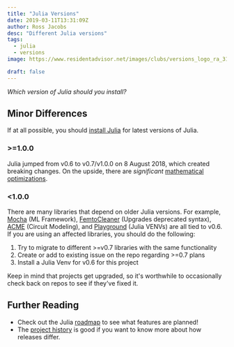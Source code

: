 ```yaml
---
title: "Julia Versions"
date: 2019-03-11T13:31:09Z
author: Ross Jacobs
desc: "Different Julia versions"
tags:
  - julia
  - versions
image: https://www.residentadvisor.net/images/clubs/versions_logo_ra_312x210px.png

draft: false
---
```


_Which version of Julia should you install?_

## Minor Differences

If at all possible, you should [install Julia](/post/installing-julia) for latest
versions of Julia.

### >=1.0.0

Julia jumped from v0.6 to v0.7/v1.0.0 on 8 August 2018, which created breaking
changes. On the upside, there are _significant_ [mathematical
optimizations](https://discourse.julialang.org/t/fantastic-progress-in-master-branch/6868/2).

### <1.0.0

There are many libraries that depend on older Julia versions. For example,
[Mocha](https://github.com/pluskid/Mocha.jl) (ML Framework),
[FemtoCleaner](https://github.com/JuliaComputing/FemtoCleaner.jl) (Upgrades
deprecated syntax), [ACME](https://github.com/HSU-ANT/ACME.jl) (Circuit
Modeling), and [Playground](https://github.com/rofinn/Playground.jl) (Julia
VENVs) are all tied to v0.6. If you are using an affected libraries, you should
do the following:

1. Try to migrate to different >=v0.7 libraries with the same functionality
2. Create or add to existing issue on the repo regarding >=0.7 plans
3. Install a Julia Venv <!-- Link Me when done /post/julia-envs --> for v0.6 for this project

Keep in mind that projects get upgraded, so it's worthwhile to occasionally
check back on repos to see if they've fixed it.  

## Further Reading

* Check out the Julia [roadmap](https://github.com/JuliaLang/julia/milestones)
  to see what features are planned! 
* The [project
  history](https://github.com/JuliaLang/julia/blob/master/HISTORY.md) is good if
  you want to know more about how releases differ.

